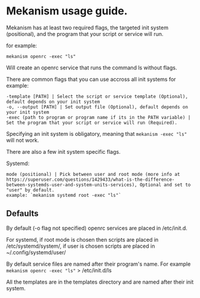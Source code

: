 # Mekanism usage guide.

Mekanism has at least two required flags, the targeted init system (positional), and the program that your script or service will run.

for example:

`mekanism openrc -exec "ls"` 

Will create an openrc service that runs the command ls without flags.

There are common flags that you can use accross all init systems for example:

    -template [PATH] | Select the script or service template (Optional), default depends on your init system
    -o, --output [PATH] | Set output file (Optional), default depends on your init system
    -exec (path to program or program name if its in the PATH variable) | Set the program that your script or service will run (Required).

Specifying an init system is obligatory, meaning that
`mekanism -exec "ls"` will not work.

There are also a few init system specific flags.

Systemd:

    mode (positional) | Pick between user and root mode (more info at https://superuser.com/questions/1429433/what-is-the-difference-between-systemds-user-and-system-units-services), Optional and set to "user" by default.
    example: `mekanism systemd root -exec "ls"`



## Defaults

By default (-o flag not specified) openrc services are placed in /etc/init.d.

For systemd, if root mode is chosen then scripts are placed in /etc/systemd/system/, if user is chosen scripts are placed in ~/.config/systemd/user/

By default service files are named after their program's name.
For example `mekanism openrc -exec "ls"` > /etc/init.d/ls 

All the templates are in the templates directory and are named after their init system.